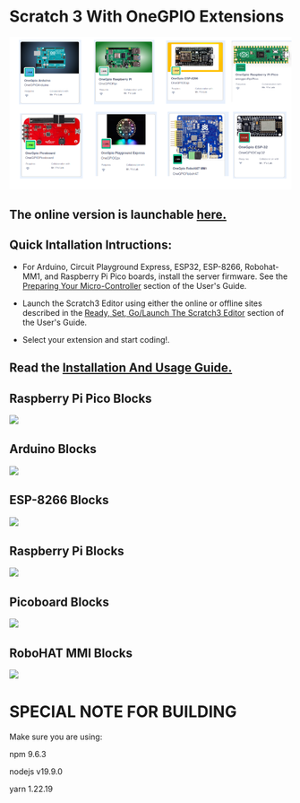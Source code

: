 # Scratch 3 With OneGPIO Extensions
![](./images/extensions.png)


## The online version is launchable [here.](https://mryslab.github.io/s3onegpio/)

## Quick Intallation Intructions:

* For Arduino, Circuit Playground Express, ESP32, ESP-8266, Robohat-MM1, and Raspberry Pi
  Pico boards, install the server firmware. See the
  [Preparing Your Micro-Controller](https://mryslab.github.io/s3-extend/) section
  of the User's Guide.

* Launch the Scratch3 Editor using either the online or offline sites described
  in the [Ready, Set, Go/Launch The Scratch3 Editor](https://mryslab.github.io/s3-extend/)
  section of the User's Guide.

* Select your extension and start coding!.


## Read the [Installation And Usage Guide.](https://mryslab.github.io/s3-extend/)

## Raspberry Pi Pico Blocks
![](./images/rpi_pico_blocks.png)

## Arduino Blocks
![](./images/arduino_blocks.png)

## ESP-8266 Blocks
![](./images/esp8266_blocks.png)

## Raspberry Pi Blocks
![](./images/rpi_blocks.png)

## Picoboard Blocks
![](./images/pico_blocks.png)

## RoboHAT MMI Blocks
![](./images/robohat_blocks.png)

# SPECIAL NOTE FOR BUILDING
Make sure you are using:

npm 9.6.3

nodejs v19.9.0

yarn 1.22.19